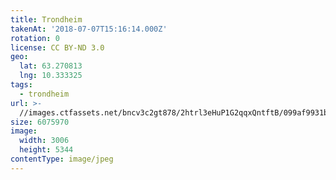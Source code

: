 ```yaml
---
title: Trondheim
takenAt: '2018-07-07T15:16:14.000Z'
rotation: 0
license: CC BY-ND 3.0
geo:
  lat: 63.270813
  lng: 10.333325
tags:
  - trondheim
url: >-
  //images.ctfassets.net/bncv3c2gt878/2htrl3eHuP1G2qqxQntftB/099af9931b80d4d367cdb1dd11bf2c1d/trondheim_29393565638_o
size: 6075970
image:
  width: 3006
  height: 5344
contentType: image/jpeg
---
```


